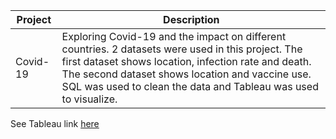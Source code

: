 
| Project   | Description | 
| ----------- | ------------- | 
| Covid-19 | Exploring Covid-19 and the impact on different countries. 2 datasets were used in this project. The first dataset shows location, infection rate and death. The second dataset shows location and vaccine use.  SQL was used to clean the data and Tableau was used to visualize. |

See Tableau link [here](https://public.tableau.com/app/profile/liz.kiger/viz/Covid-19dataviz_16582765892200/Dashboard1)
